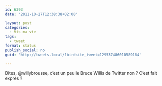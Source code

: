 ```yaml
---
id: 6393
date: '2011-10-27T12:38:38+02:00'

layout: post
categories:
  - Vis ma vie
tags:
  - tweet
format: status
publish_social: no
guid: 'http://tweets.local/?birdsite_tweet=129537486010589184'

---
```


Dites, @willybrousse, c’est un peu le Bruce Willis de Twitter non ? C’est fait exprès ?